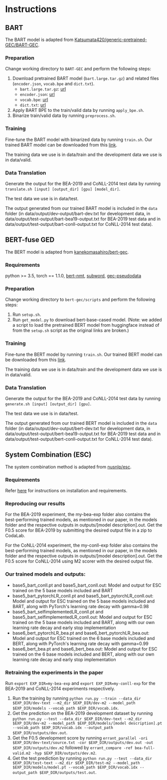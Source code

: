 # Instructions

## BART 

The BART model is adapted from [Katsumata420/generic-pretrained-GEC/BART-GEC](https://github.com/Katsumata420/generic-pretrained-GEC/tree/master/BART-GEC).

### Preparation

Change working directory to `BART-GEC` and perform the following steps:

1. Download pretrained BART model (`bart.large.tar.gz`) and related files (`encoder.json`, `vocab.bpe` and `dict.txt`).
    - `bart.large.tar.gz`: [url](https://dl.fbaipublicfiles.com/fairseq/models/bart.large.tar.gz)
    - `encoder.json`: [url](https://dl.fbaipublicfiles.com/fairseq/gpt2_bpe/encoder.json)
    - `vocab.bpe`: [url](https://dl.fbaipublicfiles.com/fairseq/gpt2_bpe/vocab.bpe)
    - `dict.txt`: [url](https://dl.fbaipublicfiles.com/fairseq/gpt2_bpe/dict.txt)
2. Apply BART BPE to the train/valid data by running `apply_bpe.sh`.
3. Binarize train/valid data by running `preprocess.sh`.

### Training

Fine-tune the BART model with binarized data by running `train.sh`. Our trained BART model can be downloaded from this [link](https://drive.google.com/file/d/1fg80NjpbNcMrpQcInw-7DUn4z4N0CqiU/view?usp=sharing).

The training data we use is in data/train and the development data we use is in data/valid.

### Data Translation

Generate the output for the BEA-2019 and CoNLL-2014 test data by running `translate.sh [input] [output_dir] [gpu] [model_dir]`.

The test data we use is in data/test.

The output generated from our trained BART model is included in the `data` folder (in data/output/dev-output/bart-dev.txt for development data, in data/output/test-output/bart-bea19-output.txt for BEA-2019 test data and in data/output/test-output/bart-conll-output.txt for CoNLL-2014 test data).


## BERT-fuse GED

The BERT model is adapted from [kanekomasahiro/bert-gec](https://github.com/kanekomasahiro/bert-gec).

### Requirements
python >= 3.5, torch == 1.1.0, [bert-nmt](https://github.com/bert-nmt/bert-nmt), [subword](https://github.com/rsennrich/subword-nmt), [gec-pseudodata](https://github.com/butsugiri/gec-pseudodata)

### Preparation

Change working directory to `bert-gec/scripts` and perform the following steps:

1. Run `setup.sh`.
2. Run `get_model.py` to download bert-base-cased model. (Note: we added a script to load the pretrained BERT model from huggingface instead of from the `setup.sh` script as the original links are broken.)

### Training

Fine-tune the BERT model by running `train.sh`. Our trained BERT model can be downloaded from this [link](https://drive.google.com/file/d/13UOliqDNL0rE94mRcX6bXjZga7eBXzOT/view?usp=sharing).

The training data we use is in data/train and the development data we use is in data/valid.

### Data Translation

Generate the output for the BEA-2019 and CoNLL-2014 test data by running `generate.sh [input] [output_dir] [gpu]`.

The test data we use is in data/test.

The output generated from our trained BERT model is included in the `data` folder (in data/output/dev-output/bert-dev.txt for development data, in data/output/test-output/bert-bea19-output.txt for BEA-2019 test data and in data/output/test-output/bert-conll-output.txt for CoNLL-2014 test data).


## System Combination (ESC)

The system combination method is adapted from [nusnlp/esc](https://github.com/nusnlp/esc).

### Requirements
Refer [here](https://github.com/nusnlp/esc#installation) for instructions on installation and requirements.

### Reproducing our results
For the BEA-2019 experiment, the my-bea-exp folder also contains the best-performing trained models, as mentioned in our paper, in the models folder and the respective outputs in outputs/[model description].out.
Get the F0.5 score for BEA-2019 by submitting the desired output file in a zip to CodaLab.

For the CoNLL-2014 experiment, the my-conll-exp folder also contains the best-performing trained models, as mentioned in our paper, in the models folder and the respective outputs in outputs/[model description].out.
Get the F0.5 score for CoNLL-2014 using M2 scorer with the desired output file.

### Our trained models and outputs:
* base5_bart_conll.pt and base5_bart_conll.out: Model and output for ESC trained on the 5 base models included and BART
* base5_bart_pytorchLR_conll.pt and base5_bart_pytorchLR_conll.out: Model and output for ESC trained on the 5 base models included and BART, along with PyTorch's learning rate decay with gamma=0.98
* base5_bart_selfimplementedLR_conll.pt and base5_bart_selfimplementedLR_conll.out: Model and output for ESC trained on the 5 base models included and BART, along with our own learning rate decay and early stop implementation
* base6_bert_pytorchLR_bea.pt and base6_bert_pytorchLR_bea.out: Model and output for ESC trained on the 6 base models included and BERT, along with PyTorch's learning rate decay with gamma=0.99
* base6_bert_bea.pt and base6_bert_bea.out: Model and output for ESC trained on the 6 base models included and BERT, along with our own learning rate decay and early stop implementation

### Retraining the experiments in the paper
Run `export EXP_DIR=my-bea-exp` and `export EXP_DIR=my-conll-exp` for the BEA-2019 and CoNLL-2014 experiments respectively.
1. Run the training by running `python run.py --train --data_dir $EXP_DIR/dev-text --m2_dir $EXP_DIR/dev-m2 --model_path $EXP_DIR/models --vocab_path $EXP_DIR/vocab.idx`.
2. Get the prediction on the BEA-2019 development dataset by running `python run.py --test --data_dir $EXP_DIR/dev-text --m2_dir $EXP_DIR/dev-m2 --model_path $EXP_DIR/models/[model description].pt --vocab_path $EXP_DIR/vocab.idx --output_path $EXP_DIR/outputs/dev.out`.
3. Get the F0.5 development score by running `errant_parallel -ori $EXP_DIR/dev-text/source.txt -cor $EXP_DIR/outputs/dev.out -out $EXP_DIR/outputs/dev.m2` followed by `errant_compare -ref bea-full-valid.m2 -hyp $EXP_DIR/outputs/dev.m2`.
4. Get the test prediction by running `python run.py --test --data_dir $EXP_DIR/test-text --m2_dir $EXP_DIR/test-m2 --model_path $EXP_DIR/models/model.pt --vocab_path $EXP_DIR/vocab.idx --output_path $EXP_DIR/outputs/test.out`.
